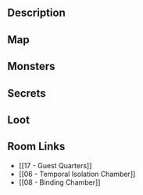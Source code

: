 
## Description

## Map

## Monsters

## Secrets

## Loot

## Room Links

*  [[17 - Guest Quarters]]
*  [[06 - Temporal Isolation Chamber]]
*  [[08 - Binding Chamber]]